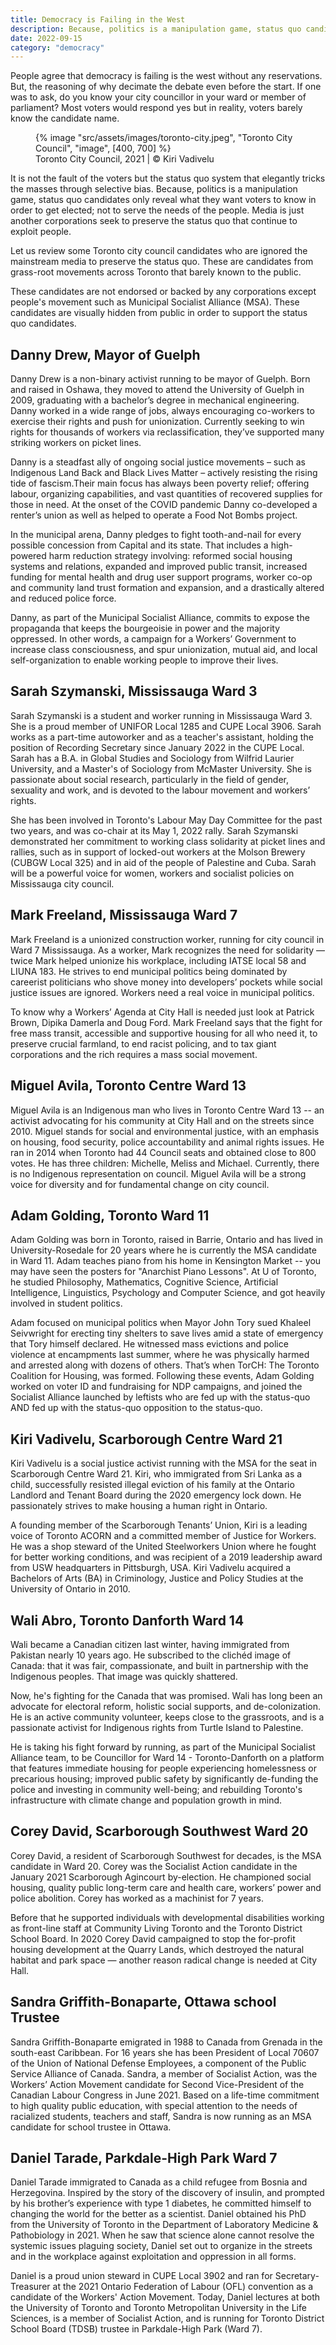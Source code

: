 ```yaml
---
title: Democracy is Failing in the West
description: Because, politics is a manipulation game, status quo candidates only reveal what they want voters to know in order to get elected; not to serve the needs of the people
date: 2022-09-15
category: "democracy"
---
```


People agree that democracy is failing is the west without any reservations. But, the reasoning of why decimate the debate even before the start. If one was to ask, do you know your city councillor in your ward or member of parliament? Most voters would respond yes but in reality, voters barely know the candidate name.

<!-- excerpt -->

<figure>
{% image "src/assets/images/toronto-city.jpeg", "Toronto City Council", "image", [400, 700] %}
<figcaption>Toronto City Council, 2021 | © Kiri Vadivelu</figcaption>
</figure>

It is not the fault of the voters but the status quo system that elegantly tricks the masses through selective bias. Because, politics is a manipulation game, status quo candidates only reveal what they want voters to know in order to get elected; not to serve the needs of the people. Media is just another corporations seek to preserve the status quo that continue to exploit people.

Let us review some Toronto city council candidates who are ignored the mainstream media to preserve the status quo. These are candidates from grass-root movements across Toronto that barely known to the public.

These candidates are not endorsed or backed by any corporations except people's movement such as Municipal Socialist Alliance (MSA). These candidates are visually hidden from public in order to support the status quo candidates.

## Danny Drew, Mayor of Guelph

Danny Drew is a non-binary activist running to be mayor of Guelph. Born and raised in Oshawa, they moved to attend the University of Guelph in 2009, graduating with a bachelor’s degree in mechanical engineering. Danny worked in a wide range of jobs, always encouraging co-workers to exercise their rights and push for unionization. Currently seeking to win rights for thousands of workers via reclassification, they’ve supported many striking workers on picket lines.

Danny is a steadfast ally of ongoing social justice movements – such as Indigenous Land Back and Black Lives Matter – actively resisting the rising tide of fascism.Their main focus has always been poverty relief; offering labour, organizing capabilities, and vast quantities of recovered supplies for those in need. At the onset of the COVID pandemic Danny co-developed a renter’s union as well as helped to operate a Food Not Bombs project.

In the municipal arena, Danny pledges to fight tooth-and-nail for every possible concession from Capital and its state. That includes a high-powered harm reduction strategy involving: reformed social housing systems and relations, expanded and improved public transit, increased funding for mental health and drug user support programs, worker co-op and community land trust formation and expansion, and a drastically altered and reduced police force.

Danny, as part of the Municipal Socialist Alliance, commits to expose the propaganda that keeps the bourgeoisie in power and the majority oppressed. In other words, a campaign for a Workers’ Government to increase class consciousness, and spur unionization, mutual aid, and local self-organization to enable working people to improve their lives.

## Sarah Szymanski, Mississauga Ward 3

Sarah Szymanski is a student and worker running in Mississauga Ward 3. She is a proud member of UNIFOR Local 1285 and CUPE Local 3906. Sarah works as a part-time autoworker and as a teacher's assistant, holding the position of Recording Secretary since January 2022 in the CUPE Local. Sarah has a B.A. in Global Studies and Sociology from Wilfrid Laurier University, and a Master's of Sociology from McMaster University. She is passionate about social research, particularly in the field of gender, sexuality and work, and is devoted to the labour movement and workers’ rights.

She has been involved in Toronto's Labour May Day Committee for the past two years, and was co-chair at its May 1, 2022 rally. Sarah Szymanski demonstrated her commitment to working class solidarity at picket lines and rallies, such as in support of locked-out workers at the Molson Brewery (CUBGW Local 325) and in aid of the people of Palestine and Cuba. Sarah will be a powerful voice for women, workers and socialist policies on Mississauga city council.

## Mark Freeland, Mississauga Ward 7

Mark Freeland is a unionized construction worker, running for city council in Ward 7 Mississauga. As a worker, Mark recognizes the need for solidarity — twice Mark helped unionize his workplace, including IATSE local 58 and LIUNA 183. He strives to end municipal politics being dominated by careerist politicians who shove money into developers’ pockets while social justice issues are ignored. Workers need a real voice in municipal politics.

To know why a Workers’ Agenda at City Hall is needed just look at Patrick Brown, Dipika Damerla and Doug Ford. Mark Freeland says that the fight for free mass transit, accessible and supportive housing for all who need it, to preserve crucial farmland, to end racist policing, and to tax giant corporations and the rich requires a mass social movement.

## Miguel Avila, Toronto Centre Ward 13

Miguel Avila is an Indigenous man who lives in Toronto Centre Ward 13 -- an activist advocating for his community at City Hall and on the streets since 2010. Miguel stands for social and environmental justice, with an emphasis on housing, food security, police accountability and animal rights issues. He ran in 2014 when Toronto had 44 Council seats and obtained close to 800 votes. He has three children: Michelle, Meliss and Michael. Currently, there is no Indigenous representation on council. Miguel Avila will be a strong voice for diversity and for fundamental change on city council.

## Adam Golding, Toronto Ward 11

Adam Golding was born in Toronto, raised in Barrie, Ontario and has lived in University-Rosedale for 20 years where he is currently the MSA candidate in Ward 11. Adam teaches piano from his home in Kensington Market -- you may have seen the posters for "Anarchist Piano Lessons". At U of Toronto, he studied Philosophy, Mathematics, Cognitive Science, Artificial Intelligence, Linguistics, Psychology and Computer Science, and got heavily involved in student politics.

Adam focused on municipal politics when Mayor John Tory sued Khaleel Seivwright for erecting tiny shelters to save lives amid a state of emergency that Tory himself declared. He witnessed mass evictions and police violence at encampments last summer, where he was physically harmed and arrested along with dozens of others. That’s when TorCH: The Toronto Coalition for Housing, was formed. Following these events, Adam Golding worked on voter ID and fundraising for NDP campaigns, and joined the Socialist Alliance launched by leftists who are fed up with the status-quo AND fed up with the status-quo opposition to the status-quo.

## Kiri Vadivelu, Scarborough Centre Ward 21

Kiri Vadivelu is a social justice activist running with the MSA for the seat in Scarborough Centre Ward 21. Kiri, who immigrated from Sri Lanka as a child, successfully resisted illegal eviction of his family at the Ontario Landlord and Tenant Board during the 2020 emergency lock down. He passionately strives to make housing a human right in Ontario.

A founding member of the Scarborough Tenants’ Union, Kiri is a leading voice of Toronto ACORN and a committed member of Justice for Workers. He was a shop steward of the United Steelworkers Union where he fought for better working conditions, and was recipient of a 2019 leadership award from USW headquarters in Pittsburgh, USA. Kiri Vadivelu acquired a Bachelors of Arts (BA) in Criminology, Justice and Policy Studies at the University of Ontario in 2010.

## Wali Abro, Toronto Danforth Ward 14

Wali became a Canadian citizen last winter, having immigrated from Pakistan nearly 10 years ago. He subscribed to the clichéd image of Canada: that it was fair, compassionate, and built in partnership with the Indigenous peoples. That image was quickly shattered.

Now, he's fighting for the Canada that was promised. Wali has long been an advocate for electoral reform, holistic social supports, and de-colonization. He is an active community volunteer, keeps close to the grassroots, and is a passionate activist for Indigenous rights from Turtle Island to Palestine.

He is taking his fight forward by running, as part of the Municipal Socialist Alliance team, to be Councillor for Ward 14 - Toronto-Danforth on a platform that features immediate housing for people experiencing homelessness or precarious housing; improved public safety by significantly de-funding the police and investing in community well-being; and rebuilding Toronto's infrastructure with climate change and population growth in mind.

## Corey David, Scarborough Southwest Ward 20

Corey David, a resident of Scarborough Southwest for decades, is the MSA candidate in Ward 20. Corey was the Socialist Action candidate in the January 2021 Scarborough Agincourt by-election. He championed social housing, quality public long-term care and health care, workers’ power and police abolition. Corey has worked as a machinist for 7 years.

Before that he supported individuals with developmental disabilities working as front-line staff at Community Living Toronto and the Toronto District School Board. In 2020 Corey David campaigned to stop the for-profit housing development at the Quarry Lands, which destroyed the natural habitat and park space — another reason radical change is needed at City Hall.

## Sandra Griffith-Bonaparte, Ottawa school Trustee

Sandra Griffith-Bonaparte emigrated in 1988 to Canada from Grenada in the south-east Caribbean. For 16 years she has been President of Local 70607 of the Union of National Defense Employees, a component of the Public Service Alliance of Canada. Sandra, a member of Socialist Action, was the Workers’ Action Movement candidate for Second Vice-President of the Canadian Labour Congress in June 2021. Based on a life-time commitment to high quality public education, with special attention to the needs of racialized students, teachers and staff, Sandra is now running as an MSA candidate for school trustee in Ottawa.

## Daniel Tarade, Parkdale-High Park Ward 7

Daniel Tarade immigrated to Canada as a child refugee from Bosnia and Herzegovina. Inspired by the story of the discovery of insulin, and prompted by his brother’s experience with type 1 diabetes, he committed himself to changing the world for the better as a scientist. Daniel obtained his PhD from the University of Toronto in the Department of Laboratory Medicine & Pathobiology in 2021. When he saw that science alone cannot resolve the systemic issues plaguing society, Daniel set out to organize in the streets and in the workplace against exploitation and oppression in all forms.

Daniel is a proud union steward in CUPE Local 3902 and ran for Secretary-Treasurer at the 2021 Ontario Federation of Labour (OFL) convention as a candidate of the Workers' Action Movement. Today, Daniel lectures at both the University of Toronto and Toronto Metropolitan University in the Life Sciences, is a member of Socialist Action, and is running for Toronto District School Board (TDSB) trustee in Parkdale-High Park (Ward 7).
